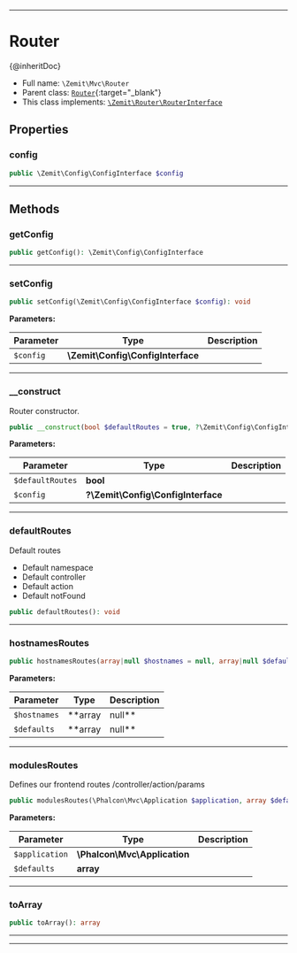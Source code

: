 ***

# Router

{@inheritDoc}



* Full name: `\Zemit\Mvc\Router`
* Parent class: [`Router`](https://docs.phalcon.io/latest/api/){:target="_blank"}
* This class implements:
[`\Zemit\Router\RouterInterface`](../Router/RouterInterface.md)



## Properties


### config



```php
public \Zemit\Config\ConfigInterface $config
```






***

## Methods


### getConfig



```php
public getConfig(): \Zemit\Config\ConfigInterface
```












***

### setConfig



```php
public setConfig(\Zemit\Config\ConfigInterface $config): void
```








**Parameters:**

| Parameter | Type | Description |
|-----------|------|-------------|
| `$config` | **\Zemit\Config\ConfigInterface** |  |





***

### __construct

Router constructor.

```php
public __construct(bool $defaultRoutes = true, ?\Zemit\Config\ConfigInterface $config = null): mixed
```








**Parameters:**

| Parameter | Type | Description |
|-----------|------|-------------|
| `$defaultRoutes` | **bool** |  |
| `$config` | **?\Zemit\Config\ConfigInterface** |  |





***

### defaultRoutes

Default routes
- Default namespace
- Default controller
- Default action
- Default notFound

```php
public defaultRoutes(): void
```












***

### hostnamesRoutes



```php
public hostnamesRoutes(array|null $hostnames = null, array|null $defaults = null): void
```








**Parameters:**

| Parameter | Type | Description |
|-----------|------|-------------|
| `$hostnames` | **array|null** |  |
| `$defaults` | **array|null** |  |





***

### modulesRoutes

Defines our frontend routes
/controller/action/params

```php
public modulesRoutes(\Phalcon\Mvc\Application $application, array $defaults = null): void
```








**Parameters:**

| Parameter | Type | Description |
|-----------|------|-------------|
| `$application` | **\Phalcon\Mvc\Application** |  |
| `$defaults` | **array** |  |





***

### toArray



```php
public toArray(): array
```












***


***
